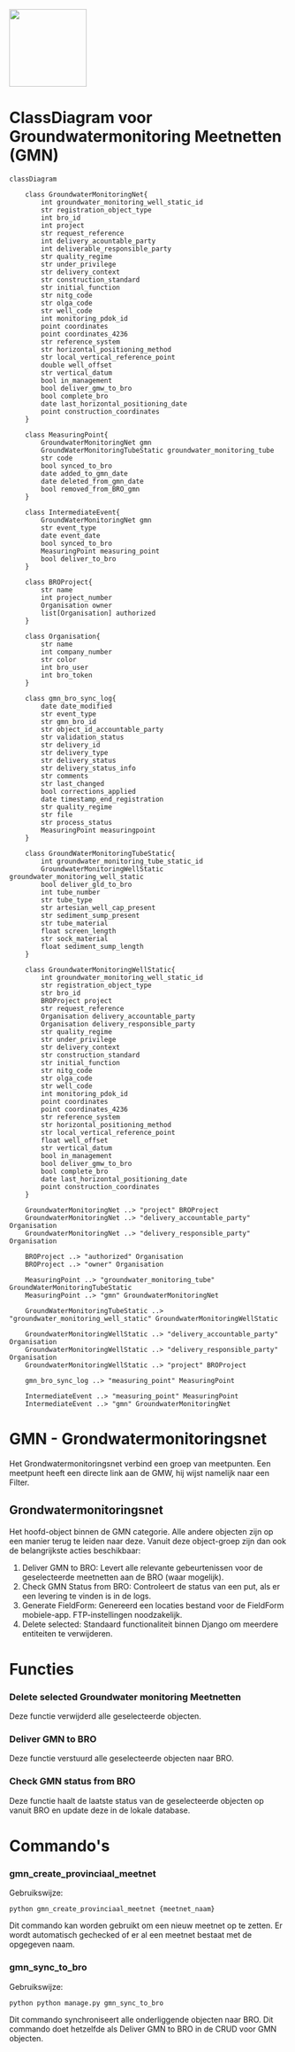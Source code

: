
<img src=bro_connector/static/img/broconnector.png width="140">

# ClassDiagram voor Groundwatermonitoring Meetnetten (GMN) #
```mermaid
classDiagram
    
    class GroundwaterMonitoringNet{
        int groundwater_monitoring_well_static_id
        str registration_object_type
        int bro_id
        int project
        str request_reference
        int delivery_acountable_party
        int deliverable_responsible_party
        str quality_regime
        str under_privilege
        str delivery_context
        str construction_standard
        str initial_function
        str nitg_code
        str olga_code
        str well_code
        int monitoring_pdok_id
        point coordinates
        point coordinates_4236
        str reference_system
        str horizontal_positioning_method
        str local_vertical_reference_point
        double well_offset
        str vertical_datum
        bool in_management
        bool deliver_gmw_to_bro
        bool complete_bro
        date last_horizontal_positioning_date
        point construction_coordinates
    }

    class MeasuringPoint{
        GroundwaterMonitoringNet gmn
        GroundWaterMonitoringTubeStatic groundwater_monitoring_tube
        str code
        bool synced_to_bro
        date added_to_gmn_date
        date deleted_from_gmn_date
        bool removed_from_BRO_gmn
    }

    class IntermediateEvent{
        GroundWaterMonitoringNet gmn
        str event_type
        date event_date
        bool synced_to_bro
        MeasuringPoint measuring_point
        bool deliver_to_bro
    }

    class BROProject{
        str name
        int project_number
        Organisation owner
        list[Organisation] authorized
    }
    
    class Organisation{
        str name
        int company_number
        str color
        int bro_user
        int bro_token
    }

    class gmn_bro_sync_log{
        date date_modified
        str event_type
        str gmn_bro_id
        str object_id_accountable_party
        str validation_status
        str delivery_id
        str delivery_type
        str delivery_status
        str delivery_status_info
        str comments
        str last_changed
        bool corrections_applied
        date timestamp_end_registration
        str quality_regime
        str file
        str process_status
        MeasuringPoint measuringpoint
    }

    class GroundWaterMonitoringTubeStatic{
        int groundwater_monitoring_tube_static_id
        GroundwaterMonitoringWellStatic groundwater_monitoring_well_static
        bool deliver_gld_to_bro
        int tube_number
        str tube_type
        str artesian_well_cap_present
        str sediment_sump_present
        str tube_material
        float screen_length
        str sock_material
        float sediment_sump_length
    }

    class GroundwaterMonitoringWellStatic{
        int groundwater_monitoring_well_static_id
        str registration_object_type
        str bro_id
        BROProject project
        str request_reference
        Organisation delivery_accountable_party
        Organisation delivery_responsible_party
        str quality_regime
        str under_privilege
        str delivery_context
        str construction_standard
        str initial_function
        str nitg_code
        str olga_code
        str well_code
        int monitoring_pdok_id
        point coordinates
        point coordinates_4236
        str reference_system
        str horizontal_positioning_method
        str local_vertical_reference_point
        float well_offset
        str vertical_datum
        bool in_management
        bool deliver_gmw_to_bro
        bool complete_bro
        date last_horizontal_positioning_date
        point construction_coordinates
    }

    GroundwaterMonitoringNet ..> "project" BROProject
    GroundwaterMonitoringNet ..> "delivery_accountable_party" Organisation
    GroundwaterMonitoringNet ..> "delivery_responsible_party" Organisation

    BROProject ..> "authorized" Organisation
    BROProject ..> "owner" Organisation

    MeasuringPoint ..> "groundwater_monitoring_tube" GroundWaterMonitoringTubeStatic
    MeasuringPoint ..> "gmn" GroundwaterMonitoringNet 

    GroundWaterMonitoringTubeStatic ..> "groundwater_monitoring_well_static" GroundwaterMonitoringWellStatic

    GroundwaterMonitoringWellStatic ..> "delivery_accountable_party" Organisation
    GroundwaterMonitoringWellStatic ..> "delivery_responsible_party" Organisation
    GroundwaterMonitoringWellStatic ..> "project" BROProject
    
    gmn_bro_sync_log ..> "measuring_point" MeasuringPoint

    IntermediateEvent ..> "measuring_point" MeasuringPoint
    IntermediateEvent ..> "gmn" GroundwaterMonitoringNet

```
# GMN - Grondwatermonitoringsnet

Het Grondwatermonitoringsnet verbind een groep van meetpunten.
Een meetpunt heeft een directe link aan de GMW, hij wijst namelijk naar een Filter.

## Grondwatermonitoringsnet

Het hoofd-object binnen de GMN categorie. Alle andere objecten zijn op een manier terug te leiden naar deze.
Vanuit deze object-groep zijn dan ook de belangrijkste acties beschikbaar:

1. Deliver GMN to BRO: Levert alle relevante gebeurtenissen voor de geselecteerde meetnetten aan de BRO (waar mogelijk).
2. Check GMN Status from BRO: Controleert de status van een put, als er een levering te vinden is in de logs.
3. Generate FieldForm: Genereerd een locaties bestand voor de FieldForm mobiele-app. FTP-instellingen noodzakelijk.
4. Delete selected: Standaard functionaliteit binnen Django om meerdere entiteiten te verwijderen.

# Functies #

### Delete selected Groundwater monitoring Meetnetten ###

Deze functie verwijderd alle geselecteerde objecten.

### Deliver GMN to BRO ###

Deze functie verstuurd alle geselecteerde objecten naar BRO.

### Check GMN status from BRO ###

Deze functie haalt de laatste status van de geselecteerde objecten op vanuit BRO en update deze in de lokale database.

# Commando's #

### gmn_create_provinciaal_meetnet ###

Gebruikswijze:

```python gmn_create_provinciaal_meetnet {meetnet_naam}```

Dit commando kan worden gebruikt om een nieuw meetnet op te zetten. Er wordt automatisch gechecked of er al een meetnet bestaat met de opgegeven naam.


### gmn_sync_to_bro ###

Gebruikswijze:

```python python manage.py gmn_sync_to_bro```

Dit commando synchroniseert alle onderliggende objecten naar BRO. Dit commando doet hetzelfde als Deliver GMN to BRO in de CRUD voor GMN objecten.
